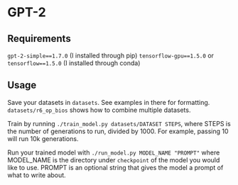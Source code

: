 # GPT-2

## Requirements

`gpt-2-simple==1.7.0` (I installed through pip)
`tensorflow-gpu==1.5.0` or `tensorflow==1.5.0` (I installed through conda)

## Usage

Save your datasets in `datasets`. See examples in there for formatting. `datasets/r6_op_bios` shows how to combine multiple datasets.

Train by running `./train_model.py datasets/DATASET STEPS`, where STEPS is the number of generations to run, divided by 1000. For example, passing 10 will run 10k generations.

Run your trained model with `./run_model.py MODEL_NAME "PROMPT"` where MODEL_NAME is the directory under `checkpoint` of the model you would like to use. PROMPT is an optional string that gives the model a prompt of what to write about.
